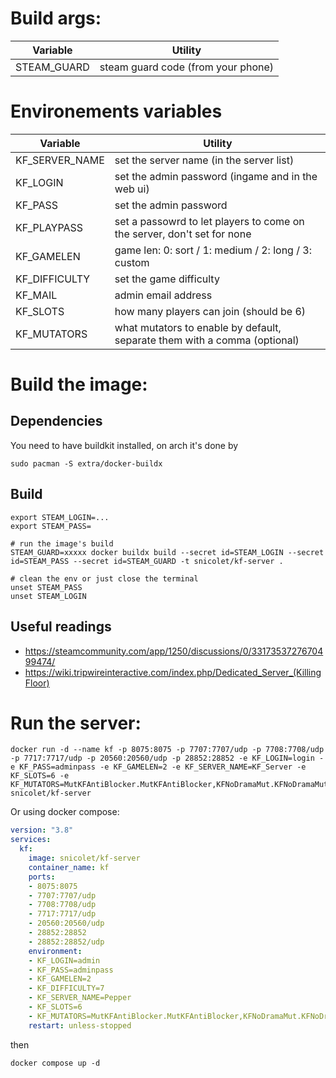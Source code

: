 # Build args:
|Variable       | Utility                                         |
|---------------|-------------------------------------------------|
|STEAM_GUARD    | steam guard code (from your phone)              |

# Environements variables
|Variable         | Utility                                                                   |
|-----------------|---------------------------------------------------------------------------|
|KF_SERVER_NAME   | set the server name (in the server list)                                  |
|KF_LOGIN         | set the admin password (ingame and in the web ui)                         |
|KF_PASS          | set the admin password                                                    |
|KF_PLAYPASS      | set a passowrd to let players to come on the server, don't set for none   |
|KF_GAMELEN       | game len: 0: sort / 1: medium / 2: long / 3: custom                       |
|KF_DIFFICULTY    | set the game difficulty                                                   |
|KF_MAIL          | admin email address                                                       |
|KF_SLOTS         | how many players can join (should be 6)                                   |
|KF_MUTATORS      | what mutators to enable by default, separate them with a comma (optional) |

# Build the image:
## Dependencies
You need to have buildkit installed, on arch it's done by
```shell
sudo pacman -S extra/docker-buildx
```

## Build
```shell
export STEAM_LOGIN=...
export STEAM_PASS=

# run the image's build
STEAM_GUARD=xxxxx docker buildx build --secret id=STEAM_LOGIN --secret id=STEAM_PASS --secret id=STEAM_GUARD -t snicolet/kf-server .

# clean the env or just close the terminal
unset STEAM_PASS
unset STEAM_LOGIN
```

## Useful readings
- https://steamcommunity.com/app/1250/discussions/0/3317353727670499474/
- https://wiki.tripwireinteractive.com/index.php/Dedicated_Server_(KillingFloor)


# Run the server:
```shell
docker run -d --name kf -p 8075:8075 -p 7707:7707/udp -p 7708:7708/udp -p 7717:7717/udp -p 20560:20560/udp -p 28852:28852 -e KF_LOGIN=login -e KF_PASS=adminpass -e KF_GAMELEN=2 -e KF_SERVER_NAME=KF_Server -e KF_SLOTS=6 -e KF_MUTATORS=MutKFAntiBlocker.MutKFAntiBlocker,KFNoDramaMut.KFNoDramaMut,KFPatHPLeft.MutPatHPLeft,MutKillMessage.MutKillMessage,MutVisibleSpecsW.MutVisSpecsW snicolet/kf-server
```

Or using docker compose:
```yaml
version: "3.8"
services:
  kf:
    image: snicolet/kf-server
    container_name: kf
    ports:
    - 8075:8075
    - 7707:7707/udp
    - 7708:7708/udp
    - 7717:7717/udp
    - 20560:20560/udp
    - 28852:28852
    - 28852:28852/udp
    environment:
    - KF_LOGIN=admin
    - KF_PASS=adminpass
    - KF_GAMELEN=2
    - KF_DIFFICULTY=7
    - KF_SERVER_NAME=Pepper
    - KF_SLOTS=6
    - KF_MUTATORS=MutKFAntiBlocker.MutKFAntiBlocker,KFNoDramaMut.KFNoDramaMut,KFPatHPLeft.MutPatHPLeft,MutKillMessage.MutKillMessage,MutVisibleSpecsW.MutVisSpecsW
    restart: unless-stopped

```

then
```shell
docker compose up -d
```
